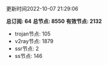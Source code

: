 更新时间2022-10-07 21:29:06

**总订阅: 64**
**总节点: 8550**
**有效节点: 2132**
- trojan节点: 105
- v2ray节点: 1879
- ssr节点: 2
- ss节点: 146
